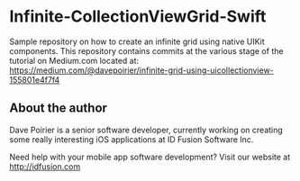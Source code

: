 # Infinite-CollectionViewGrid-Swift
Sample repository on how to create an infinite grid using native UIKit components.  This repository contains commits at the various stage of the tutorial on Medium.com located at: https://medium.com/@davepoirier/infinite-grid-using-uicollectionview-155801e4f7f4

## About the author

Dave Poirier is a senior software developer, currently working on creating some really interesting iOS applications at ID Fusion Software Inc.

Need help with your mobile app software development? Visit our website at http://idfusion.com
